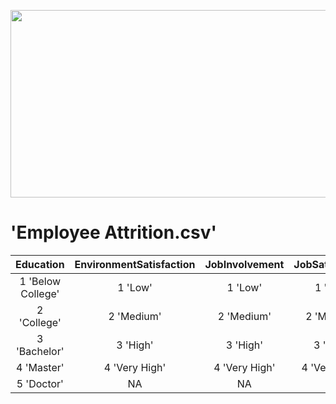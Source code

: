 <p align="center">
<img src="https://github.com/user-attachments/assets/ea671c2c-6e91-4dfa-8cad-81ab5cacf10a" width="600" height="300"/>
</p>

'Employee Attrition.csv'
========================

| Education | EnvironmentSatisfaction | JobInvolvement | JobSatisfaction | PerformanceRating | RelationshipSatisfaction | WorkLifeBalance |
| :-------------: | :-------------: | :-------------: | :-------------: | :-------------: | :-------------: | :-------------: | 
| 1 'Below College'    | 1 'Low' | 1 'Low' | 1 'Low' | 1 'Low' | 1 'Low' | 1 'Bad' |
| 2 'College'  | 2 'Medium' | 2 'Medium' | 2 'Medium' | 2 'Good' | 2 'Medium' | 2 'Good' |
| 3 'Bachelor' | 3 'High' | 3 'High' | 3 'High' | 3 'Excellent' | 3 'High' | 3 'Better' |
| 4 'Master' | 4 'Very High' | 4 'Very High' | 4 'Very High' | 4 'Outstanding' | 4 'Very High' | 4 'Best' |
| 5 'Doctor' | NA | NA | NA | NA | NA | NA | 
